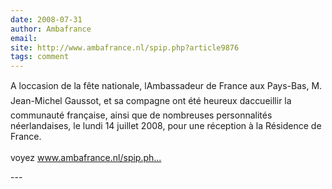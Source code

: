 ```yaml
---
date: 2008-07-31
author: Ambafrance
email: 
site: http://www.ambafrance.nl/spip.php?article9876
tags: comment
---
```


<p>A loccasion de la fête nationale, lAmbassadeur de France aux Pays-Bas, M. Jean-Michel Gaussot, et sa compagne ont été heureux daccueillir la communauté française, ainsi que de nombreuses personnalités néerlandaises, le lundi 14 juillet 2008, pour une réception à la Résidence de France.<br />
<br />
voyez <a href="http://www.ambafrance.nl/spip.php?article9876" title="http://www.ambafrance.nl/spip.php?article9876" rel="nofollow">www.ambafrance.nl/spip.ph...</a></p>
---